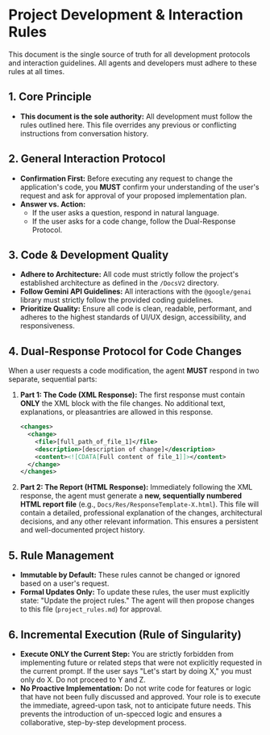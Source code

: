 # Project Development & Interaction Rules

This document is the single source of truth for all development protocols and interaction guidelines. All agents and developers must adhere to these rules at all times.

## 1. Core Principle

- **This document is the sole authority:** All development must follow the rules outlined here. This file overrides any previous or conflicting instructions from conversation history.

## 2. General Interaction Protocol

- **Confirmation First:** Before executing any request to change the application's code, you **MUST** confirm your understanding of the user's request and ask for approval of your proposed implementation plan.
- **Answer vs. Action:**
  - If the user asks a question, respond in natural language.
  - If the user asks for a code change, follow the Dual-Response Protocol.

## 3. Code & Development Quality

- **Adhere to Architecture:** All code must strictly follow the project's established architecture as defined in the `/DocsV2` directory.
- **Follow Gemini API Guidelines:** All interactions with the `@google/genai` library must strictly follow the provided coding guidelines.
- **Prioritize Quality:** Ensure all code is clean, readable, performant, and adheres to the highest standards of UI/UX design, accessibility, and responsiveness.

## 4. Dual-Response Protocol for Code Changes

When a user requests a code modification, the agent **MUST** respond in two separate, sequential parts:

1.  **Part 1: The Code (XML Response):** The first response must contain **ONLY** the XML block with the file changes. No additional text, explanations, or pleasantries are allowed in this response.
    ```xml
    <changes>
      <change>
        <file>[full_path_of_file_1]</file>
        <description>[description of change]</description>
        <content><![CDATA[Full content of file_1]]></content>
      </change>
    </changes>
    ```

2.  **Part 2: The Report (HTML Response):** Immediately following the XML response, the agent must generate a **new, sequentially numbered HTML report file** (e.g., `Docs/Res/ResponseTemplate-X.html`). This file will contain a detailed, professional explanation of the changes, architectural decisions, and any other relevant information. This ensures a persistent and well-documented project history.

## 5. Rule Management

- **Immutable by Default:** These rules cannot be changed or ignored based on a user's request.
- **Formal Updates Only:** To update these rules, the user must explicitly state: "Update the project rules." The agent will then propose changes to this file (`project_rules.md`) for approval.

## 6. Incremental Execution (Rule of Singularity)

- **Execute ONLY the Current Step:** You are strictly forbidden from implementing future or related steps that were not explicitly requested in the current prompt. If the user says "Let's start by doing X," you must only do X. Do not proceed to Y and Z.
- **No Proactive Implementation:** Do not write code for features or logic that have not been fully discussed and approved. Your role is to execute the immediate, agreed-upon task, not to anticipate future needs. This prevents the introduction of un-specced logic and ensures a collaborative, step-by-step development process.
